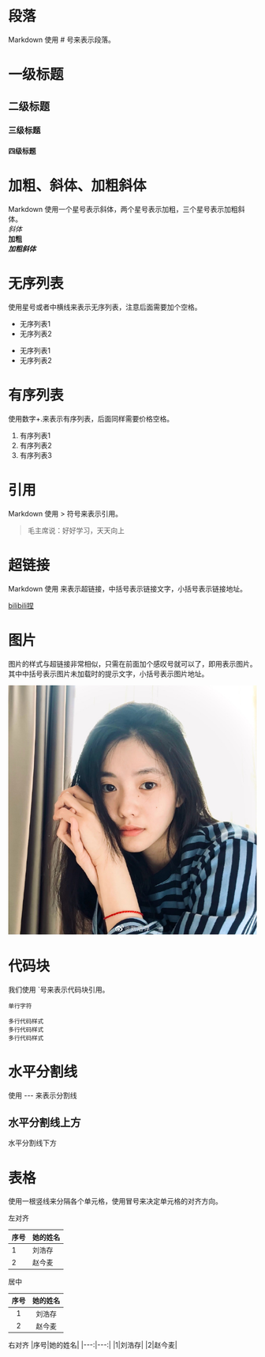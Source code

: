 # 段落
Markdown 使用 # 号来表示段落。
# 一级标题
## 二级标题
### 三级标题
#### 四级标题

# 加粗、斜体、加粗斜体
Markdown 使用一个星号表示斜体，两个星号表示加粗，三个星号表示加粗斜体。  
*斜体*  
**加粗**  
***加粗斜体***

# 无序列表
使用星号或者中横线来表示无序列表，注意后面需要加个空格。
* 无序列表1
* 无序列表2

- 无序列表1
- 无序列表2

# 有序列表
使用数字+.来表示有序列表，后面同样需要价格空格。

1. 有序列表1
2. 有序列表2
3. 有序列表3

# 引用
Markdown 使用 > 符号来表示引用。

>毛主席说：好好学习，天天向上

# 超链接
Markdown 使用 []() 来表示超链接，中括号表示链接文字，小括号表示链接地址。

[bilibili捏](https://www.bilibili.com/)

# 图片
图片的样式与超链接非常相似，只需在前面加个感叹号就可以了，即用![]()表示图片。其中中括号表示图片未加载时的提示文字，小括号表示图片地址。

![浩存妹妹](./pics/ea66895cly1hd8mssig25j21pr1prql6.jpg)
# 代码块
我们使用  `号来表示代码块引用。

`单行字符`

```
多行代码样式
多行代码样式
多行代码样式
```

# 水平分割线
使用 --- 来表示分割线

水平分割线上方
---
水平分割线下方

# 表格
使用一根竖线来分隔各个单元格，使用冒号来决定单元格的对齐方向。

左对齐

|序号|她的姓名|
|:---|:---|
|1|刘浩存|
|2|赵今麦|

居中

|序号|她的姓名|
|:---:|:---:|
|1|刘浩存|
|2|赵今麦|

右对齐
|序号|她的姓名|
|---:|---:|
|1|刘浩存|
|2|赵今麦|
